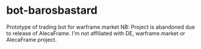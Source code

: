 # bot-barosbastard
Prototype of trading bot for warframe.market 
NB: Project is abandoned due to release of AlecaFrame.
I'm not affiliated with DE, warframe.market or AlecaFrame project.
